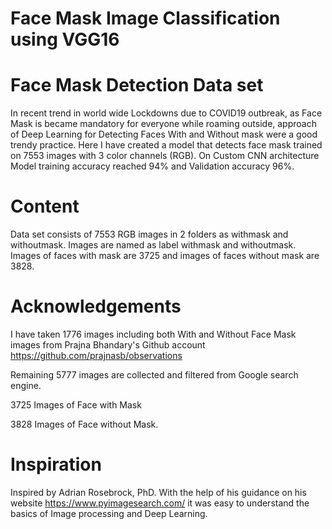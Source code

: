 # Face Mask Image Classification using VGG16

# Face Mask Detection Data set
In recent trend in world wide Lockdowns due to COVID19 outbreak, as Face Mask is became mandatory for everyone while roaming outside, approach of Deep Learning for Detecting Faces With and Without mask were a good trendy practice. Here I have created a model that detects face mask trained on 7553 images with 3 color channels (RGB).
On Custom CNN architecture Model training accuracy reached 94% and Validation accuracy 96%.

# Content
Data set consists of 7553 RGB images in 2 folders as withmask and withoutmask. Images are named as label withmask and withoutmask. Images of faces with mask are 3725 and images of faces without mask are 3828.

# Acknowledgements
I have taken 1776 images including both With and Without Face Mask images from Prajna Bhandary's Github account
https://github.com/prajnasb/observations

Remaining 5777 images are collected and filtered from Google search engine.

3725 Images of Face with Mask

3828 Images of Face without Mask.

# Inspiration
Inspired by Adrian Rosebrock, PhD. With the help of his guidance on his website https://www.pyimagesearch.com/ it was easy to understand the basics of Image processing and Deep Learning.
